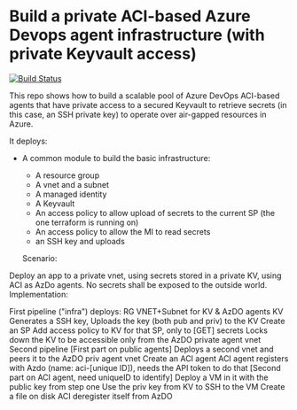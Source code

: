 # Build a private ACI-based Azure Devops agent infrastructure (with private Keyvault access)

[![Build Status](https://dev.azure.com/cavertes/VW_Sharing/_apis/build/status/aci-privateagents-kv-integration?branchName=master)](https://dev.azure.com/cavertes/VW_Sharing/_build/latest?definitionId=5&branchName=master)

This repo shows how to build a scalable pool of Azure DevOps ACI-based agents that have private access to a secured Keyvault to retrieve secrets (in this case, an SSH private key) to operate over air-gapped resources in Azure. 

It deploys:

- A common module to build the basic infrastructure:
  - A resource group
  - A vnet and a subnet
  - A managed identity
  - A Keyvault
  - An access policy to allow upload of secrets to the current SP (the one terraform is running on)
  - An access policy to allow the MI to read secrets
  - an SSH key and uploads



  Scenario:

Deploy an app to a private vnet, using secrets stored in a private KV, using ACI as AzDo agents. No secrets shall be exposed to the outside world.
Implementation:

First pipeline ("infra") deploys:
RG
VNET+Subnet for KV & AzDO agents
KV
Generates a SSH key,
Uploads the key (both pub and priv) to the KV
Create an SP
Add access policy to KV for that SP, only to [GET] secrets
Locks down the KV to be accessible only from the AzDO private agent vnet
Second pipeline
[First part on public agents]
Deploys a second vnet and peers it to the AzDO priv agent vnet
Create an ACI agent
ACI agent registers with Azdo (name: aci-[unique ID]), needs the API token to do that
[Second part on ACI agent, need uniqueID to identify]
Deploy a VM in it with the public key from step one
Use the priv key from KV to SSH to the VM
Create a file on disk
ACI deregister itself from AzDO
